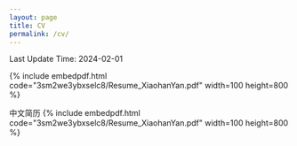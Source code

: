 ```yaml
---
layout: page
title: CV
permalink: /cv/
---
```


Last Update Time: 2024-02-01

{% include embedpdf.html code="3sm2we3ybxselc8/Resume_XiaohanYan.pdf" width=100 height=800 %}

中文简历
{% include embedpdf.html code="3sm2we3ybxselc8/Resume_XiaohanYan.pdf" width=100 height=800 %}
